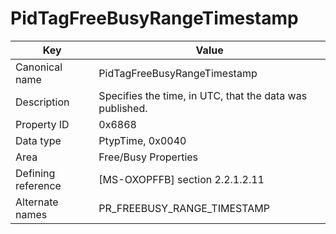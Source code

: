 # PidTagFreeBusyRangeTimestamp

| Key | Value |
|---|---|
| Canonical name | PidTagFreeBusyRangeTimestamp |
| Description | Specifies the time, in UTC, that the data was published. |
| Property ID | 0x6868 |
| Data type | PtypTime, 0x0040 |
| Area | Free/Busy Properties |
| Defining reference | [MS-OXOPFFB] section 2.2.1.2.11 |
| Alternate names | PR_FREEBUSY_RANGE_TIMESTAMP |
